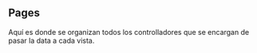 ## Pages
Aquí es donde se organizan todos los controlladores que se encargan de pasar la data a cada vista.

